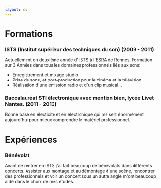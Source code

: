 ```yaml
---
layout: cv
---
```


Formations
==========
### ISTS (Institut supérieur des techniques du son) (2009 - 2011)
  Actuellement en deuxième année d' ISTS à l'ESRA de Rennes. Formation sur 3 Années dans tous les domaines professionnels liés aux sons:

- Enregistrement et mixage studio
- Prise de sons, et post-production pour le cinéma et la télévision
- Réalisation d'une émission radio et d'un clip musical...
  
### Baccalauréat STI électronique avec mention bien, lycée Livet Nantes. (2011 - 2013)
  Bonne base en électicité et en électronique qui me sert énormément aujourd'hui pour mieux comprendre le matériel professionnel. 
  
Expériences
==========
### Bénévolat
Avant de rentrer en ISTS j'ai fait beaucoup de bénévolats dans différents concerts. Assister aux montage et au démontage d'une scène, rencontrer des professionnels et voir un concert sous un autre angle m'ont beaucoup aidé dans le choix de mes études.
